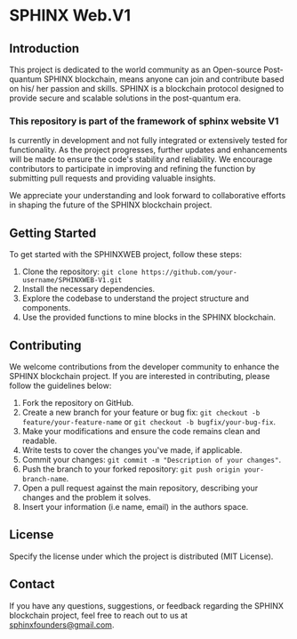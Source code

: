 # SPHINX Web.V1

## Introduction

This project is dedicated to the world community as an Open-source Post-quantum SPHINX blockchain, means anyone can join and contribute based on his/ her passion and skills. SPHINX is a blockchain protocol designed to provide secure and scalable solutions in the post-quantum era. 


### This repository is part of the framework of sphinx website V1

Is currently in development and not fully integrated or extensively tested for functionality.
As the project progresses, further updates and enhancements will be made to ensure the code's stability and reliability. We encourage contributors to participate in improving and refining the function by submitting pull requests and providing valuable insights.

We appreciate your understanding and look forward to collaborative efforts in shaping the future of the SPHINX blockchain project.


## Getting Started

To get started with the SPHINXWEB project, follow these steps:

1. Clone the repository: `git clone https://github.com/your-username/SPHINXWEB-V1.git`
2. Install the necessary dependencies.
3. Explore the codebase to understand the project structure and components.
4. Use the provided functions to mine blocks in the SPHINX blockchain.


## Contributing
We welcome contributions from the developer community to enhance the SPHINX blockchain project. If you are interested in contributing, please follow the guidelines below:

1. Fork the repository on GitHub.
2. Create a new branch for your feature or bug fix: `git checkout -b feature/your-feature-name` or `git checkout -b bugfix/your-bug-fix`.
3. Make your modifications and ensure the code remains clean and readable.
4. Write tests to cover the changes you've made, if applicable.
5. Commit your changes: `git commit -m "Description of your changes"`.
6. Push the branch to your forked repository: `git push origin your-branch-name`.
7. Open a pull request against the main repository, describing your changes and the problem it solves.
8. Insert your information (i.e name, email) in the authors space.

## License
Specify the license under which the project is distributed (MIT License).

## Contact
If you have any questions, suggestions, or feedback regarding the SPHINX blockchain project, feel free to reach out to us at [sphinxfounders@gmail.com](mailto:sphinxfounders@gmail.com).
